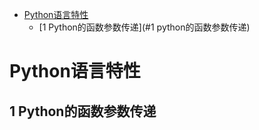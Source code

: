 - [Python语言特性](#python语言特性)
    - [1 Python的函数参数传递](#1 python的函数参数传递)
    
    
    
# Python语言特性

## 1 Python的函数参数传递
